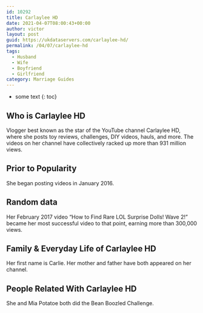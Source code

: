 ```yaml
---
id: 10292
title: Carlaylee HD
date: 2021-04-07T08:00:43+00:00
author: victor
layout: post
guid: https://ukdataservers.com/carlaylee-hd/
permalink: /04/07/carlaylee-hd
tags:
  - Husband
  - Wife
  - Boyfriend
  - Girlfriend
category: Marriage Guides
---
```


* some text
{: toc}


## Who is Carlaylee HD



Vlogger best known as the star of the YouTube channel Carlaylee HD, where she posts toy reviews, challenges, DIY videos, hauls, and more. The videos on her channel have collectively racked up more than 931 million views. 

                
                
                
## Prior to Popularity



She began posting videos in January 2016. 

                
                
                
## Random data



Her February 2017 video &#8220;How to Find Rare LOL Surprise Dolls! Wave 2!&#8221; became her most successful video to that point, earning more than 300,000 views. 

                
                
                
## Family & Everyday Life of Carlaylee HD



Her first name is Carlie. Her mother and father have both appeared on her channel. 

                
                
                
## People Related With Carlaylee HD



She and Mia Potatoe both did the Bean Boozled Challenge.

                
              
            
          
          
          